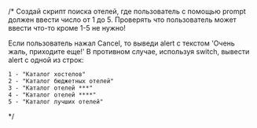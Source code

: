 /* 
  Создай скрипт поиска отелей, где пользователь с помощью prompt должен ввести число от 1 до 5.
  Проверять что пользователь может ввести что-то кроме 1-5 не нужно!
  
  Если пользователь нажал Cancel, то выведи alert с текстом 'Очень жаль, приходите еще!'
  В противном случае, используя switch, вывести alert с одной из строк:
  
    1 - "Каталог хостелов" 
    2 - "Каталог бюджетных отелей"
    3 - "Каталог отелей ***"
    4 - "Каталог отелей ****"
    5 - "Каталог лучших отелей"
*/